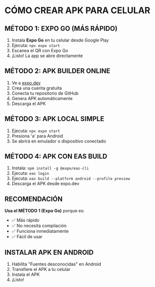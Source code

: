 # CÓMO CREAR APK PARA CELULAR

## MÉTODO 1: EXPO GO (MÁS RÁPIDO)
1. Instala **Expo Go** en tu celular desde Google Play
2. Ejecuta: `npx expo start`
3. Escanea el QR con Expo Go
4. ¡Listo! La app se abre directamente

## MÉTODO 2: APK BUILDER ONLINE
1. Ve a [expo.dev](https://expo.dev)
2. Crea una cuenta gratuita
3. Conecta tu repositorio de GitHub
4. Genera APK automáticamente
5. Descarga el APK

## MÉTODO 3: APK LOCAL SIMPLE
1. Ejecuta: `npx expo start`
2. Presiona 'a' para Android
3. Se abrirá en emulador o dispositivo conectado

## MÉTODO 4: APK CON EAS BUILD
1. Instala: `npm install -g @expo/eas-cli`
2. Ejecuta: `eas login`
3. Ejecuta: `eas build --platform android --profile preview`
4. Descarga el APK desde expo.dev

## RECOMENDACIÓN
**Usa el MÉTODO 1 (Expo Go)** porque es:
- ✅ Más rápido
- ✅ No necesita compilación
- ✅ Funciona inmediatamente
- ✅ Fácil de usar

## INSTALAR APK EN ANDROID
1. Habilita "Fuentes desconocidas" en Android
2. Transfiere el APK a tu celular
3. Instala el APK
4. ¡Listo!
